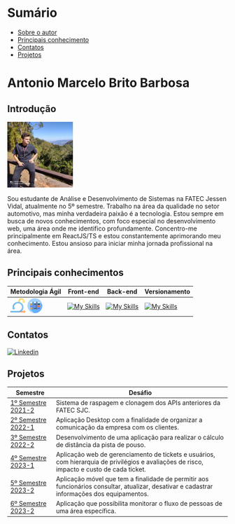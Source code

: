 # Sumário

* [Sobre o autor](#introdução)
* [Principais conhecimento](#Principais-conhecimentos)
* [Contatos](#contatos)
* [Projetos](#projetos)


# Antonio Marcelo Brito Barbosa

## Introdução
<div>
	<img src="/img/antonio.jpg" alt="Foto de perfil" width=150 height=150 />
	<p>Sou estudante de Análise e Desenvolvimento de Sistemas na FATEC Jessen Vidal, atualmente no 5º semestre. Trabalho na área da qualidade no setor automotivo, mas minha verdadeira paixão é a tecnologia. Estou sempre em busca de novos conhecimentos, com foco especial no desenvolvimento web, uma área onde me identifico profundamente. Concentro-me principalmente em ReactJS/TS e estou constantemente aprimorando meu conhecimento. Estou ansioso para iniciar minha jornada profissional na área.
	</p>
	
</div>

## Principais conhecimentos

| Metodologia Ágil | Front-end | Back-end | Versionamento |
|-------------|-------------|-------------|-------------------|
| <img src="/img/scrum.png" height="30%" width="30%"/> <img src="/img/kanban.png" height="30%" width="30%" /> |[![My Skills](https://skillicons.dev/icons?i=html,css,js,react )](https://skillicons.dev)| [![My Skills](https://skillicons.dev/icons?i=nodejs,typescript)](https://skillicons.dev) |[![My Skills](https://skillicons.dev/icons?i=git,github)](https://skillicons.dev)|

## Contatos

[![Linkedin](https://img.shields.io/badge/LinkedIn-0077B5?style=for-the-badge&logo=linkedin&logoColor=white)](https://www.linkedin.com/in/antonio-marcelo-9a5b68181/) 

## Projetos
| Semestre | Desáfio |
|----------|---------------------------------------------------------------------------------|
| [1º Semestre 2021-2](https://github.com/Antonio-Barbosa/Portfolio_Antonio_Marcelo/blob/main/portfolio/README.md) |  Sistema de raspagem e clonagem dos APIs anteriores da FATEC SJC. |
| [2º Semestre 2022-1](https://github.com/Antonio-Barbosa/Portfolio_Antonio_Marcelo/blob/main/portfolio/api2.md) | Aplicação Desktop com a finalidade de organizar a comunicação da empresa com os clientes. |
| [3º Semestre 2022-2](https://github.com/Antonio-Barbosa/Portfolio_Antonio_Marcelo/blob/main/portfolio/api3.md)|	Desenvolvimento de uma aplicação para realizar o cálculo de distância da pista de pouso. |
| [4º Semestre 2023-1](https://github.com/Antonio-Barbosa/Portfolio_Antonio_Marcelo/blob/main/portfolio/api4.md)|Aplicação web de gerenciamento de tickets e usuários, com hierarquia de privilégios e avaliações de risco, impacto e custo de cada ticket. |
|[ 5º Semestre 2023-2 ](https://github.com/Antonio-Barbosa/Portfolio_Antonio_Marcelo/blob/main/portfolio/api5.md)|Aplicação móvel que tem a finalidade de permitir aos funcionários consultar, atualizar, desativar e cadastrar informações dos equipamentos.|
|[ 6º Semestre 2023-2 ](https://github.com/Antonio-Barbosa/Portfolio_Antonio_Marcelo/blob/main/portfolio/api6.md)|Aplicação que possibilita monitorar o fluxo de pessoas de uma área específica.|



